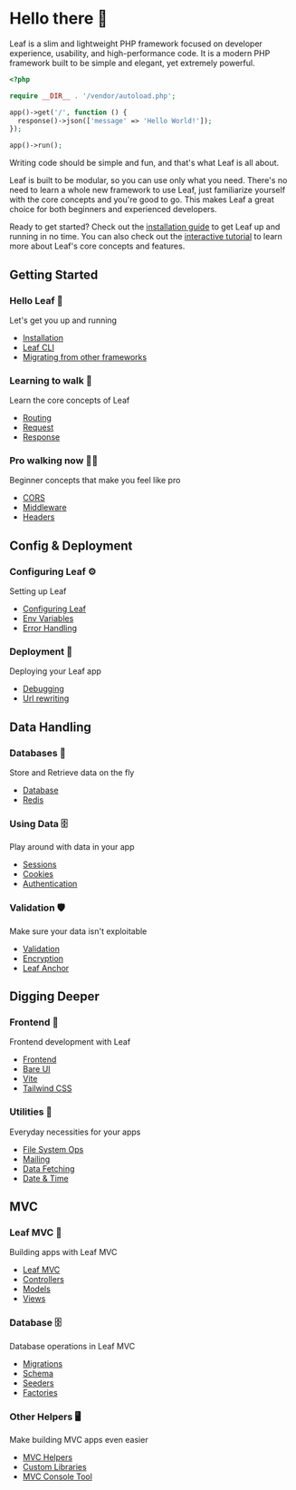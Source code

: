 # Hello there 👋

Leaf is a slim and lightweight PHP framework focused on developer experience, usability, and high-performance code. It is a modern PHP framework built to be simple and elegant, yet extremely powerful.

<!-- markdownlint-disable no-inline-html -->

<script setup>
import Card from '@theme/components/shared/Card.vue'
</script>

```php
<?php

require __DIR__ . '/vendor/autoload.php';

app()->get('/', function () {
  response()->json(['message' => 'Hello World!']);
});

app()->run();
```

Writing code should be simple and fun, and that's what Leaf is all about.

Leaf is built to be modular, so you can use only what you need. There's no need to learn a whole new framework to use Leaf, just familiarize yourself with the core concepts and you're good to go. This makes Leaf a great choice for both beginners and experienced developers.

Ready to get started? Check out the [installation guide](/docs/installation) to get Leaf up and running in no time. You can also check out the [interactive tutorial](/tutorial/) to learn more about Leaf's core concepts and features.

## Getting Started

<div class="grid grid-cols-1 sm:grid-cols-2 md:grid-cols-3 lg:grid-cols-2 xl:grid-cols-3 gap-2">
  <Card class="p-6 docs-section-card hover:!border-[var(--vp-c-border-alt)]">
  <h3 class="!text-lg">Hello Leaf 🍃</h3>
  <p class="text-sm text-[var(--vp-c-text-2)] !m-0">Let's get you up and running</p>

  <ul>
    <li><a href="/docs/installation">Installation</a></li>
    <li><a href="/docs/cli">Leaf CLI</a></li>
    <li><a href="/docs/migrating">Migrating from other frameworks</a></li>
  </ul>
  </Card>

  <Card class="p-6 docs-section-card hover:!border-[var(--vp-c-border-alt)]">
  <h3 class="!text-lg">Learning to walk 🚶</h3>
  <p class="text-sm text-[var(--vp-c-text-2)] !m-0">Learn the core concepts of Leaf</p>

  <ul>
    <li><a href="/docs/routing/">Routing</a></li>
    <li><a href="/docs/http/request">Request</a></li>
    <li><a href="/docs/http/response">Response</a></li>
  </ul>
  </Card>

  <Card class="p-6 docs-section-card hover:!border-[var(--vp-c-border-alt)]">
  <h3 class="!text-lg">Pro walking now 🏃‍♂️</h3>
  <p class="text-sm text-[var(--vp-c-text-2)] !m-0">Beginner concepts that make you feel like pro</p>

  <ul>
    <li><a href="/docs/http/cors">CORS</a></li>
    <li><a href="/docs/routing/middleware">Middleware</a></li>
    <li><a href="/docs/http/headers">Headers</a></li>
  </ul>
  </Card>
</div>

## Config & Deployment

<div class="grid grid-cols-1 sm:grid-cols-2 md:grid-cols-3 lg:grid-cols-2 xl:grid-cols-3 gap-2">
  <Card class="p-6 docs-section-card hover:!border-[var(--vp-c-border-alt)]">
  <h3 class="!text-lg">Configuring Leaf ⚙️</h3>
  <p class="text-sm text-[var(--vp-c-text-2)] !m-0">Setting up Leaf</p>

  <ul>
    <li><a href="/docs/config/">Configuring Leaf</a></li>
    <li><a href="/docs/config/environment">Env Variables</a></li>
    <li><a href="/docs/routing/error-handling">Error Handling</a></li>
  </ul>
  </Card>

  <Card class="p-6 docs-section-card hover:!border-[var(--vp-c-border-alt)]">
  <h3 class="!text-lg">Deployment 🚀</h3>
  <p class="text-sm text-[var(--vp-c-text-2)] !m-0">Deploying your Leaf app</p>

  <ul>
    <!-- <li><a href="/docs/config/deployment">Deployment</a></li>
    <li><a href="/docs/utils/logging">Logging</a></li> -->
    <li><a href="/docs/config/debugging">Debugging</a></li>
    <li><a href="/docs/routing/url-rewriting">Url rewriting</a></li>
  </ul>
  </Card>
</div>

## Data Handling

<div class="grid grid-cols-1 sm:grid-cols-2 md:grid-cols-3 lg:grid-cols-2 xl:grid-cols-3 gap-2">
  <Card class="p-6 docs-section-card hover:!border-[var(--vp-c-border-alt)]">
  <h3 class="!text-lg">Databases 🔐</h3>
  <p class="text-sm text-[var(--vp-c-text-2)] !m-0">Store and Retrieve data on the fly</p>

  <ul>
    <li><a href="/docs/database/">Database</a></li>
    <li><a href="/docs/database/redis">Redis</a></li>
    <!-- <li><a href="/docs/database/others">Other DB Engines</a></li> -->
  </ul>
  </Card>

  <Card class="p-6 docs-section-card hover:!border-[var(--vp-c-border-alt)]">
  <h3 class="!text-lg">Using Data 🗄️</h3>
  <p class="text-sm text-[var(--vp-c-text-2)] !m-0">Play around with data in your app</p>

  <ul>
    <li><a href="/docs/http/session">Sessions</a></li>
    <li><a href="/docs/http/cookies">Cookies</a></li>
    <li><a href="/docs/auth/">Authentication</a></li>
  </ul>
  </Card>

  <Card class="p-6 docs-section-card hover:!border-[var(--vp-c-border-alt)]">
  <h3 class="!text-lg">Validation 🛡️</h3>
  <p class="text-sm text-[var(--vp-c-text-2)] !m-0">Make sure your data isn't exploitable</p>

  <ul>
    <li><a href="/docs/data/validation">Validation</a></li>
    <li><a href="/docs/data/encryption">Encryption</a></li>
    <li><a href="/docs/security/anchor">Leaf Anchor</a></li>
  </ul>
  </Card>
</div>

## Digging Deeper

<div class="grid grid-cols-1 sm:grid-cols-2 md:grid-cols-3 lg:grid-cols-2 xl:grid-cols-3 gap-2">
  <Card class="p-6 docs-section-card hover:!border-[var(--vp-c-border-alt)]">
  <h3 class="!text-lg">Frontend 🎨</h3>
  <p class="text-sm text-[var(--vp-c-text-2)] !m-0">Frontend development with Leaf</p>

  <ul>
    <li><a href="/docs/frontend/">Frontend</a></li>
    <li><a href="/docs/frontend/bareui">Bare UI</a></li>
    <li><a href="/docs/frontend/vite">Vite</a></li>
    <li><a href="/docs/http/tailwind">Tailwind CSS</a></li>
  </ul>
  </Card>

  <Card class="p-6 docs-section-card hover:!border-[var(--vp-c-border-alt)]">
  <h3 class="!text-lg">Utilities 🧹</h3>
  <p class="text-sm text-[var(--vp-c-text-2)] !m-0">Everyday necessities for your apps</p>

  <ul>
    <li><a href="/docs/utils/fs">File System Ops</a></li>
    <li><a href="/docs/utils/mail">Mailing</a></li>
    <li><a href="/docs/utils/fetch">Data Fetching</a></li>
    <li><a href="/docs/utils/date">Date & Time</a></li>
  </ul>
  </Card>
</div>

## MVC

<div class="grid grid-cols-1 sm:grid-cols-2 md:grid-cols-3 lg:grid-cols-2 xl:grid-cols-3 gap-2">
  <Card class="p-6 docs-section-card hover:!border-[var(--vp-c-border-alt)]">
  <h3 class="!text-lg">Leaf MVC 🌿</h3>
  <p class="text-sm text-[var(--vp-c-text-2)] !m-0">Building apps with Leaf MVC</p>

  <ul>
    <li><a href="/docs/mvc/">Leaf MVC</a></li>
    <li><a href="/docs/mvc/controllers">Controllers</a></li>
    <li><a href="/docs/database/models">Models</a></li>
    <li><a href="/docs/frontend/">Views</a></li>
  </ul>
  </Card>

  <Card class="p-6 docs-section-card hover:!border-[var(--vp-c-border-alt)]">
  <h3 class="!text-lg">Database 🗄️</h3>
  <p class="text-sm text-[var(--vp-c-text-2)] !m-0">Database operations in Leaf MVC</p>

  <ul>
    <li><a href="/docs/database/migrations">Migrations</a></li>
    <li><a href="/docs/database/schema">Schema</a></li>
    <li><a href="/docs/database/seeders">Seeders</a></li>
    <li><a href="/docs/database/factories">Factories</a></li>
  </ul>
  </Card>

  <Card class="p-6 docs-section-card hover:!border-[var(--vp-c-border-alt)]">
  <h3 class="!text-lg">Other Helpers 🖥️</h3>
  <p class="text-sm text-[var(--vp-c-text-2)] !m-0">Make building MVC apps even easier</p>

  <ul>
    <li><a href="/docs/mvc/globals">MVC Helpers</a></li>
    <li><a href="/docs/mvc/libraries">Custom Libraries</a></li>
    <li><a href="/docs/mvc/console">MVC Console Tool</a></li>
  </ul>
  </Card>
</div>
<!-- - Swoole
- Queues
- Testing -->
<!-- - Rate Limiting -->
<!-- - Websockets -->
<!-- - Events -->
<!-- - Caching -->
<!-- - Testing -->
<!-- - Localization -->
<!-- - File Storage -->
<!-- - Cron Jobs -->
<!-- - Webhooks -->
<!-- - API Versioning -->
<!-- - Pagination -->
<!-- - Search -->
